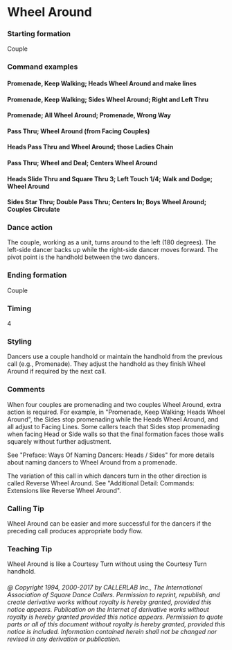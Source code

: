 
# Wheel Around

### Starting formation

Couple

### Command examples

#### Promenade, Keep Walking; Heads Wheel Around and make lines
#### Promenade, Keep Walking; Sides Wheel Around; Right and Left Thru
#### Promenade; All Wheel Around; Promenade, Wrong Way
#### Pass Thru; Wheel Around (from Facing Couples)
#### Heads Pass Thru and Wheel Around; those Ladies Chain
#### Pass Thru; Wheel and Deal; Centers Wheel Around
#### Heads Slide Thru and Square Thru 3; Left Touch 1/4; Walk and Dodge; Wheel Around
#### Sides Star Thru; Double Pass Thru; Centers In; Boys Wheel Around; Couples Circulate

### Dance action

The couple, working as a unit, turns around to the left (180 degrees).
The left-side dancer backs up while the right-side dancer moves forward.
The pivot point is the handhold between the two dancers.

### Ending formation

Couple

### Timing

4

### Styling

Dancers use a couple handhold or maintain
the handhold from the previous call (e.g., Promenade).
They adjust the handhold as they finish Wheel Around
if required by the next call.

### Comments

When four couples are promenading and two couples Wheel
Around, extra action is required. For example, in "Promenade, Keep
Walking; Heads Wheel Around", the Sides stop promenading while the
Heads Wheel Around, and all adjust to Facing Lines. Some callers
teach that Sides stop promenading when facing Head or Side walls
so that the final formation faces those walls squarely without
further adjustment.

See "Preface: Ways Of Naming Dancers: Heads / Sides" for more
details about naming dancers to Wheel Around from a promenade.

The variation of this call in which dancers turn in the other
direction is called Reverse Wheel Around. See "Additional Detail:
Commands: Extensions like Reverse Wheel Around".

### Calling Tip

Wheel Around can be easier and more successful for the dancers if the
preceding call produces appropriate body flow.

### Teaching Tip

Wheel Around is like a Courtesy Turn without using the Courtesy Turn handhold.

###### @ Copyright 1994, 2000-2017 by CALLERLAB Inc., The International Association of Square Dance Callers. Permission to reprint, republish, and create derivative works without royalty is hereby granted, provided this notice appears. Publication on the Internet of derivative works without royalty is hereby granted provided this notice appears. Permission to quote parts or all of this document without royalty is hereby granted, provided this notice is included. Information contained herein shall not be changed nor revised in any derivation or publication.

